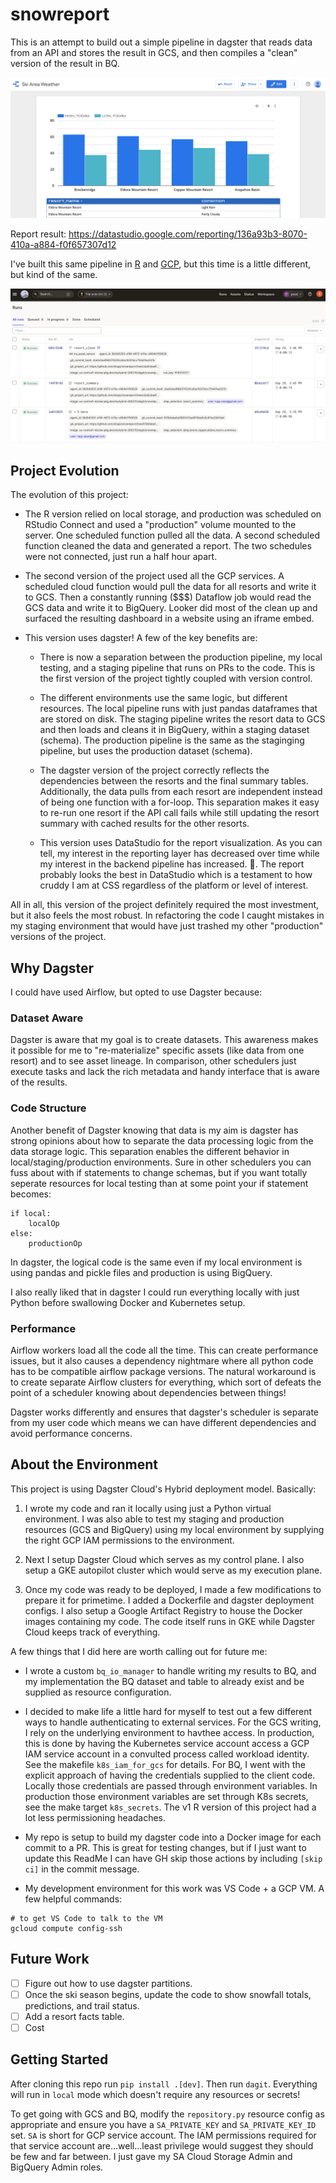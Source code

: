 # snowreport

This is an attempt to build out a simple pipeline in dagster that reads data from an API and stores the result in GCS, and then compiles a "clean" version of the result in BQ.

![dashboard image](./snowreportv3.png)

Report result: https://datastudio.google.com/reporting/136a93b3-8070-410a-a884-f0f657307d12

I've built this same pipeline in [R](https://github.com/slopp/scheduledsnow) and [GCP](https://github.com/slopp/embed-snow), but this time is a little different, but kind of the same.

![dagster image](./snowreportdagster.png)

## Project Evolution 

The evolution of this project:

- The R version relied on local storage, and production was scheduled on RStudio Connect and used a "production" volume mounted to the server. One scheduled function pulled all the data. A second scheduled function cleaned the data and generated a report. The two schedules were not connected, just run a half hour apart.   

- The second version of the project used all the GCP services. A scheduled cloud function would pull the data for all resorts and write it to GCS. Then a constantly running ($$$) Dataflow job would read the GCS data and write it to BigQuery. Looker did most of the clean up and surfaced the resulting dashboard in a website using an iframe embed.  

- This version uses dagster! A few of the key benefits are:  
    - There is now a separation between the production pipeline, my local testing, and a staging pipeline that runs on PRs to the code. This is the first version of the project tightly coupled with version control.  

    - The different environments use the same logic, but different resources. The local pipeline runs with just pandas dataframes that are stored on disk. The staging pipeline writes the resort data to GCS and then loads and cleans it in BigQuery, within a staging dataset (schema). The production pipeline is the same as the staginging pipeline, but uses the production dataset (schema).  

    - The dagster version of the project correctly reflects the dependencies between the resorts and the final summary tables. Additionally, the data pulls from each resort are independent instead of being one function with a for-loop. This separation makes it easy to re-run one resort if the API call fails while still updating the resort summary with cached results for the other resorts.

    - This version uses DataStudio for the report visualization. As you can tell, my interest in the reporting layer has decreased over time while my interest in the backend pipeline has increased. :shrug:. The report probably looks the best in DataStudio which is a testament to how cruddy I am at CSS regardless of the platform or level of interest.

All in all, this version of the project definitely required the most investment, but it also feels the most robust. In refactoring the code I caught mistakes in my staging environment that would have just trashed my other "production" versions of the project.


## Why Dagster

I could have used Airflow, but opted to use Dagster because:

### Dataset Aware

Dagster is aware that my goal is to create datasets. This awareness makes it possible for me to "re-materialize" specific assets (like data from one resort) and to see asset lineage. In comparison, other schedulers just execute tasks and lack the rich metadata and handy interface that is aware of the results.  

### Code Structure

Another benefit of Dagster knowing that data is my aim is dagster has strong opinions about how to separate the data processing logic from the data storage logic. This separation enables the different behavior in local/staging/production environments. Sure in other schedulers you can fuss about with if statements to change schemas, but if you want totally seperate resources for local testing than at some point your if statement becomes:

```
if local:
    localOp
else:
    productionOp
```

In dagster, the logical code is the same even if my local environment is using pandas and pickle files and production is using BigQuery. 

I also really liked that in dagster I could run everything locally with just Python before swallowing Docker and Kubernetes setup.

### Performance

Airflow workers load all the code all the time. This can create performance issues, but it also causes a dependency nightmare where all python code has to be compatible airflow package versions. The natural workaround is to create separate Airflow clusters for everything, which sort of defeats the point of a scheduler knowing about dependencies between things!

Dagster works differently and ensures that dagster's scheduler is separate from my user code which means we can have different dependencies and avoid performance concerns.

## About the Environment

This project is using Dagster Cloud's Hybrid deployment model. Basically:  

1. I wrote my code and ran it locally using just a Python virtual environment. I was also able to test my staging and production resources (GCS and BigQuery) using my local environment by supplying the right GCP IAM permissions to the environment.  

2. Next I setup Dagster Cloud which serves as my control plane. I also setup a GKE autopilot cluster which would serve as my execution plane.  

3. Once my code was ready to be deployed, I made a few modifications to prepare it for primetime. I added a Dockerfile and dagster deployment configs. I also setup a Google Artifact Registry to house the Docker images containing my code. The code itself runs in GKE while Dagster Cloud keeps track of everything.  


A few things that I did here are worth calling out for future me:

- I wrote a custom `bq_io_manager` to handle writing my results to BQ, and my implementation the BQ dataset and table to already exist and be supplied as resource configuration.  

- I decided to make life a little hard for myself to test out a few different ways to handle authenticating to external services. For the GCS writing, I rely on the underlying environment to havthee access. In production, this is done by having the Kubernetes service account access a GCP IAM service account in a convulted process called workload identity. See the makefile `k8s_iam_for_gcs` for details. For BQ, I went with the explicit approach of having the credentials supplied to the client code. Locally those credentials are passed through environment variables. In production those environment variables are set through K8s secrets, see the make target `k8s_secrets`. The v1 R version of this project had a lot less permissioning headaches.

- My repo is setup to build my dagster code into a Docker image for each commit to a PR. This is great for testing changes, but if I just want to update this ReadMe I can have GH skip those actions by including `[skip ci]` in the commit message.

- My development environment for this work was VS Code + a GCP VM. A few helpful commands:

```
# to get VS Code to talk to the VM
gcloud compute config-ssh
```

## Future Work

- [ ] Figure out how to use dagster partitions.
- [ ] Once the ski season begins, update the code to show snowfall totals, predictions, and trail status. 
- [ ] Add a resort facts table.
- [ ] Cost

## Getting Started

After cloning this repo run `pip install .[dev]`. Then run `dagit`. Everything will run in `local` mode which doesn't require any resources or secrets!

To get going with GCS and BQ, modify the `repository.py` resource config as appropriate and ensure you have a `SA_PRIVATE_KEY` and `SA_PRIVATE_KEY_ID` set. `SA` is short for GCP service account. The IAM permissions required for that service account are...well...least privilege would suggest they should be few and far between. I just gave my SA Cloud Storage Admin and BigQuery Admin roles.


